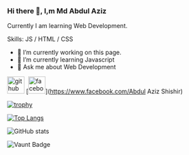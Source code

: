 ### Hi there 👋, I,m Md Abdul Aziz
Currently I am learning Web Development.

Skills: JS / HTML / CSS

- 🔭 I’m currently working on this page. 
- 🌱 I’m currently learning Javascript 
- 💬 Ask me about Web Development 


[<img src='https://cdn.jsdelivr.net/npm/simple-icons@3.0.1/icons/github.svg' alt='github' height='40'>](https://github.com/AAzizshishir)  [<img src='https://cdn.jsdelivr.net/npm/simple-icons@3.0.1/icons/facebook.svg' alt='facebook' height='40'>](https://www.facebook.com/Abdul Aziz Shishir)  

[![trophy](https://github-profile-trophy.vercel.app/?username=AAzizshishir)](https://github.com/ryo-ma/github-profile-trophy)

[![Top Langs](https://github-readme-stats.vercel.app/api/top-langs/?username=AAzizshishir)](https://github.com/anuraghazra/github-readme-stats)

![GitHub stats](https://github-readme-stats.vercel.app/api?username=AAzizshishir&show_icons=true&count_private=true)  

![Vaunt Badge](https://api.vaunt.dev/v1/github/entities/AAzizshishir/contributions?format=svg&private=true)  



